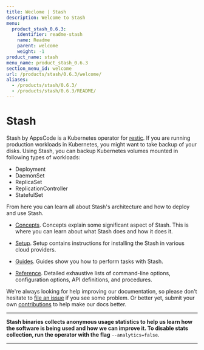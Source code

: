 ```yaml
---
title: Weclome | Stash
description: Welcome to Stash
menu:
  product_stash_0.6.3:
    identifier: readme-stash
    name: Readme
    parent: welcome
    weight: -1
product_name: stash
menu_name: product_stash_0.6.3
section_menu_id: welcome
url: /products/stash/0.6.3/welcome/
aliases:
  - /products/stash/0.6.3/
  - /products/stash/0.6.3/README/
---
```

# Stash
 Stash by AppsCode is a Kubernetes operator for [restic](https://restic.net). If you are running production workloads in Kubernetes, you might want to take backup of your disks. Using Stash, you can backup Kubernetes volumes mounted in following types of workloads:

- Deployment
- DaemonSet
- ReplicaSet
- ReplicationController
- StatefulSet

From here you can learn all about Stash's architecture and how to deploy and use Stash.

- [Concepts](/products/stash/0.6.3/concepts/). Concepts explain some significant aspect of Stash. This is where you can learn about what Stash does and how it does it.

- [Setup](/products/stash/0.6.3/setup/). Setup contains instructions for installing
  the Stash in various cloud providers.

- [Guides](/products/stash/0.6.3/guides/). Guides show you how to perform tasks with Stash.

- [Reference](/products/stash/0.6.3/reference/). Detailed exhaustive lists of
command-line options, configuration options, API definitions, and procedures.

We're always looking for help improving our documentation, so please don't hesitate to [file an issue](https://github.com/appscode/stash/issues/new) if you see some problem. Or better yet, submit your own [contributions](/products/stash/0.6.3/CONTRIBUTING) to help
make our docs better.

---

**Stash binaries collects anonymous usage statistics to help us learn how the software is being used and how we can improve it. To disable stats collection, run the operator with the flag** `--analytics=false`.

---
